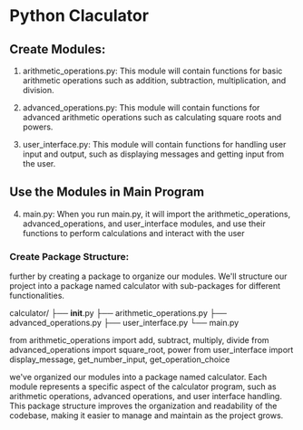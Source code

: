 # Python Claculator 

## Create Modules:

1) arithmetic_operations.py: 
This module will contain functions for basic arithmetic operations such as addition, subtraction, multiplication, and division.


2) advanced_operations.py: 
This module will contain functions for advanced arithmetic operations such as calculating square roots and powers.


3) user_interface.py: 
This module will contain functions for handling user input and output, such as displaying messages and getting input from the user.

## Use the Modules in Main Program

4) main.py:
When you run main.py, it will import the arithmetic_operations, advanced_operations, and user_interface modules, and use their functions to perform calculations and interact with the user


### Create Package Structure:
further by creating a package to organize our modules. We'll structure our project into a package named calculator with sub-packages for different functionalities.

calculator/
├── __init__.py
├── arithmetic_operations.py
├── advanced_operations.py
├── user_interface.py
└── main.py

from arithmetic_operations import add, subtract, multiply, divide
from advanced_operations import square_root, power
from user_interface import display_message, get_number_input, get_operation_choice

we've organized our modules into a package named calculator. Each module represents a specific aspect of the calculator program, such as arithmetic operations, advanced operations, and user interface handling. This package structure improves the organization and readability of the codebase, making it easier to manage and maintain as the project grows.

